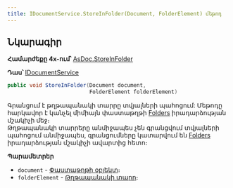 ```yaml
---
title: IDocumentService.StoreInFolder(Document, FolderElement) մեթոդ
---
```


## Նկարագիր

**Համարժեքը 4x-ում՝** [AsDoc.StoreInFolder](https://armsoft.github.io/as4x-docs/HTM/ProgrGuide/Functions/ASDOC/StoreInFolder.html)

**Դաս՝** [IDocumentService](../IDocumentService.md)

```c#
public void StoreInFolder(Document document, 
                          FolderElement folderElement)
```

Գրանցում է թղթապանակի տարրը տվյալների պահոցում:
Մեթոդը հարկավոր է կանչել միմիայն փաստաթղթի [Folders](../../definitions/document/Folders.md) իրադարձության մշակիչի մեջ։  
Թղթապանակի տարրերը անմիջապես չեն գրանցվում տվյալների պահոցում անմիջապես, գրանցումները կատարվում են [Folders](../../definitions/document/Folders.md) իրադարձության մշակիչի ավարտից հետո։

**Պարամետրեր**

* `document` - [Փաստաթղթի օբյեկտ](../../definitions/document.md)։
* `folderElement` - [Թղթապանակի տարր](../../types/FolderElement.md)։
